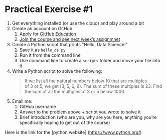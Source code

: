 # Practical Exercise #1

1. Get everything installed (or use the cloud) and play around a bit
2. Create an account on GitHub
	1. Apply for [GitHub Education](https://docs.github.com/en/education/explore-the-benefits-of-teaching-and-learning-with-github-education/github-education-for-students/apply-to-github-education-as-a-student)
	2. [Join the course and see next week’s assignmnet](https://classroom.github.com/a/Z2sWwnXF)
3. Create a Python script that prints "Hello, Data Science!"
	1. Save it as `hello_ds.py`
	2. Run it from the command line
	3. Use command line to create a `scripts` folder and move your file into it
4. Write a Python script to solve the following:
	>If we list all the natural numbers below 10 that are multiples of 3 or 5, we get (3, 5, 6, 9). The sum of these multiples is 23. Find the sum of all the multiples of 3 or 5 below 1000.
5. Email me:
	1. GitHub username
	2. Answer to the problem above + script you wrote to solve it 
	3. Brief introduction (who are you, why are you here, anything you’re specifically hoping to get out of the course) 

  Here is the link for the [python website] (https://www.python.org/)   